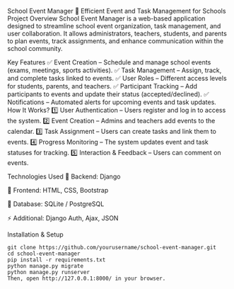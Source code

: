 School Event Manager
📌 Efficient Event and Task Management for Schools
Project Overview
School Event Manager is a web-based application designed to streamline school event organization, task management, and user collaboration. It allows administrators, teachers, students, and parents to plan events, track assignments, and enhance communication within the school community.

Key Features
✅ Event Creation – Schedule and manage school events (exams, meetings, sports activities). ✅ Task Management – Assign, track, and complete tasks linked to events. ✅ User Roles – Different access levels for students, parents, and teachers. ✅ Participant Tracking – Add participants to events and update their status (accepted/declined). ✅ Notifications – Automated alerts for upcoming events and task updates. How It Works?
1️⃣ User Authentication – Users register and log in to access the system. 2️⃣ Event Creation – Admins and teachers add events to the calendar. 3️⃣ Task Assignment – Users can create tasks and link them to events. 4️⃣ Progress Monitoring – The system updates event and task statuses for tracking. 5️⃣ Interaction & Feedback – Users can comment on events.

Technologies Used
🐍 Backend: Django

🎨 Frontend: HTML, CSS, Bootstrap

📅 Database: SQLite / PostgreSQL

⚡ Additional: Django Auth, Ajax, JSON

Installation & Setup
```
git clone https://github.com/yourusername/school-event-manager.git
cd school-event-manager
pip install -r requirements.txt
python manage.py migrate
python manage.py runserver
Then, open http://127.0.0.1:8000/ in your browser.
```